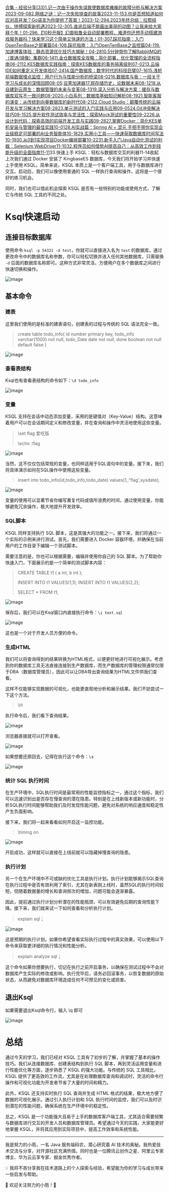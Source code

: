 [合集 \- 经验分享(33\)](https://github.com)[1\.记一次由于操作失误致使数据库瘫痪的故障分析与解决方案2023\-09\-08](https://github.com/guoxiaoyu/p/17678340.html)[2\.网络之谜：记一次失败排查的故事2023\-11\-15](https://github.com/guoxiaoyu/p/17811098.html)[3\.你是否想知道如何应对高并发？Go语言为你提供了答案！2023\-12\-29](https://github.com/guoxiaoyu/p/17933653.html)[4\.2023年终总结：拉帮结伙，拼搏探索新机遇2023\-12\-30](https://github.com/guoxiaoyu/p/17933731.html)[5\.谁说后端不能画出美丽的动图？让我来给大家拜个年！01\-29](https://github.com/guoxiaoyu/p/17991503)[6\.【10秒开服】幻兽帕鲁全自动部署教程，难道你还想手动搭建游戏服务器吗？快来学习这个简单又快速的方法！01\-30](https://github.com/guoxiaoyu/p/17998193)[7\.踩坑指南：入门OpenTenBase之部署篇04\-10](https://github.com/guoxiaoyu/p/18116318)[8\.踩坑指南：入门OpenTenBase之监控篇04\-11](https://github.com/guoxiaoyu/p/18117472)[9\.加速博客体验：静态资源优化技巧大揭秘！04\-28](https://github.com/guoxiaoyu/p/18149525)[10\.5分钟带你了解RabbitMQ的（普通/镜像）集群06\-14](https://github.com/guoxiaoyu/p/18240661)[11\.金仓数据库全攻略：简化部署，优化管理的全流程指南06\-21](https://github.com/guoxiaoyu/p/18257320)[12\.KES数据库实践指南：探索KES数据库的事务隔离级别07\-02](https://github.com/guoxiaoyu/p/18276998)[13\.云端IDE如何重定义开发体验07\-24](https://github.com/guoxiaoyu/p/18294897)[14\.国产数据库：数字时代的科技巨擘07\-16](https://github.com/guoxiaoyu/p/18295131)[15\.浅析前端数据埋点监控：用户行为与性能分析的桥梁08\-02](https://github.com/guoxiaoyu/p/18329944)[16\.数据库与我：一段关于学习与成长的深情回顾08\-05](https://github.com/guoxiaoyu/p/18338820):[豆荚加速器](https://yirou.org)[17\.观存储历史，论数据未来08\-12](https://github.com/guoxiaoyu/p/18352499)[18\.从自建到云原生：数据管理的未来与变革08\-13](https://github.com/guoxiaoyu/p/18354003)[19\.深入分析与解决方案：缓存与数据库双写不一致问题08\-20](https://github.com/guoxiaoyu/p/18363049)[20\.小白系列：数据库基础知识解析08\-19](https://github.com/guoxiaoyu/p/18363713)[21\.智能客服的演变：从传统到向量数据库的新时代08\-21](https://github.com/guoxiaoyu/p/18370513)[22\.Cloud Studio：颠覆传统的云端开发与学习解决方案08\-28](https://github.com/guoxiaoyu/p/18382973)[23\.单元测试的入门实践与应用09\-05](https://github.com/guoxiaoyu/p/18395944)[24\.Git冲突解决技巧09\-15](https://github.com/guoxiaoyu/p/18409072)[25\.提升软件测试效率与灵活性：探索Mock测试的重要性09\-22](https://github.com/guoxiaoyu/p/18419378)[26\.从设计到代码：探索高效的前端开发工具与实践09\-28](https://github.com/guoxiaoyu/p/18425801)[27\.掌握Docker：简化KES单机安装与管理的最佳实践10\-01](https://github.com/guoxiaoyu/p/18436754)[28\.AI实战篇：Spring AI \+ 混元 手把手带你实现企业级稳定可部署的AI业务智能体10\-18](https://github.com/guoxiaoyu/p/18453559)[29\.实用小工具——快速获取数据库时间写法10\-19](https://github.com/guoxiaoyu/p/18459987)[30\.从0到1实现项目Docker编排部署10\-22](https://github.com/guoxiaoyu/p/18474742)[31\.新手入门Java自动化测试的利器：Selenium WebDriver11\-10](https://github.com/guoxiaoyu/p/18515369)[32\.程序员如何借势AI提高自己：从高效工作到技能升级的全面指南11\-11](https://github.com/guoxiaoyu/p/18526930)33\.快速上手 KSQL：轻松与数据库交互的利器11\-14收起
上次我们通过 Docker 安装了 KingbaseES 数据库，今天我们将开始学习并快速上手使用 KSQL。简单来说，KSQL 本质上是一个客户端工具，用于与数据库进行交互。启动后，我们可以像使用普通的 SQL 一样执行查询和操作，这将是一个很好的练习机会。


同时，我们也可以借此机会探索 KSQL 是否有一些特别的功能或使用方式，了解它与传统 SQL 工具的不同之处。


# Ksql快速启动


## 连接目标数据库


使用命令 `ksql -p 54321 -d test`，你就可以直接进入名为 `test` 的数据库。通过更改命令中的数据库名称参数，你可以轻松切换并进入任何其他数据库，只需替换 `-d` 后面的数据库名称即可。这种方式非常灵活，方便用户在多个数据库之间进行快速切换和操作。


![image](https://img2024.cnblogs.com/blog/1423484/202411/1423484-20241109130948439-2121632350.png)


## 基本命令


### 建表


这里我们使用的是标准的建表语句，创建表的过程与传统的 SQL 语法完全一致。



> create table todo\_info(
> id number primary key,
> todo\_info varchar(1000\) not null,
> todo\_Date date not null,
> done boolean not null default false
> )


![image](https://img2024.cnblogs.com/blog/1423484/202411/1423484-20241109130958643-643657266.png)


### 查看表结构


Ksql也有查看表结构的命令如下：`\d todo_info`


![image](https://img2024.cnblogs.com/blog/1423484/202411/1423484-20241109131009123-142342833.png)


### 变量


KSQL 支持在会话中动态添加变量，采用的是键值对（Key\-Value）结构。这意味着用户可以在会话期间定义和修改变量，并在查询和操作中灵活地使用这些变量。



> \\set flag 爱吃饭
> 
> 
> \\echo :flag


![image](https://img2024.cnblogs.com/blog/1423484/202411/1423484-20241109131018854-1601985908.png)


当然，这不仅仅包括常规的变量，也同样适用于SQL语句中的变量。接下来，我们将具体演示如何在SQL操作中使用这些变量。



> insert into todo\_info(id,todo\_info,todo\_date) values(1,:'flag',sysdate);


![image](https://img2024.cnblogs.com/blog/1423484/202411/1423484-20241109131031049-1665452154.png)


变量的使用可以显著节省你编写重复代码或值所浪费的时间，通过使用变量，你能够避免冗余操作，极大地提升开发效率。


### SQL脚本


KSQL 同样支持执行 SQL 脚本，这是其强大的功能之一。接下来，我们将通过一个实际的示例来进行测试。首先，我们需要进入 Docker 容器环境，并确保在当前用户的工作目录下编辑一个测试脚本。


需要注意的是，你也可以根据需要，编辑并使用你自己的 SQL 脚本。为了帮助你快速入门，下面展示的是一个简单的测试脚本内容：



> CREATE TABLE t1
> (
> a int,
> b int
> );
> 
> 
> INSERT INTO t1 VALUES(1,1\);
> INSERT INTO t1 VALUES(2,2\);
> 
> 
> SELECT \* FROM t1;


![image](https://img2024.cnblogs.com/blog/1423484/202411/1423484-20241109131035578-1943986566.png)


保存后，我们可以在Ksql窗口内直接执行命令：`\i text.sql`


![image](https://img2024.cnblogs.com/blog/1423484/202411/1423484-20241109131039271-1150485152.png)


这也是一个对于开发人员方便的命令。


### 生成HTML


我们可以将查询得到的结果转换为HTML格式，以便更好地进行可视化展示。考虑到你的数据库工具无法直接连接到生产数据库，而生产数据库的管理权限通常仅限于DBA（数据库管理员），因此可以让DBA导出查询结果为HTML文件供我们查看。


这样不仅能够实现数据的可视化，也能更直观地分析和展示结果。我们不妨尝试一下这个方法。



> \\H


执行命令后，我们看下查询结果。


![image](https://img2024.cnblogs.com/blog/1423484/202411/1423484-20241109131045082-1390173288.png)


浏览器直接就可以打开查看。


![image](https://img2024.cnblogs.com/blog/1423484/202411/1423484-20241109131049512-263167428.png)


如果想要还原回去，记得在执行这个命令：`\a`


![image](https://img2024.cnblogs.com/blog/1423484/202411/1423484-20241109131053456-1725240434.png)


### 统计 SQL 执行时间


在生产环境中，SQL执行时间是最常用的性能监控指标之一，通过这个指标，我们可以迅速识别出是否存在慢查询的潜在隐患。特别是在上线新版本或新功能时，分析SQL执行时间能够帮助我们及时发现性能问题，避免对系统的响应速度和稳定性产生负面影响。


接下来，我们将一起来看看如何开启这一监控功能。



> \\timing on


![image](https://img2024.cnblogs.com/blog/1423484/202411/1423484-20241109131058788-1207426266.png)


开启成功，这样就可以直接在上线前就可以隐藏掉慢查询的隐患。


### 执行计划


另一个在生产环境中不可或缺的优化工具是执行计划。执行计划能够揭示SQL查询在执行过程中是否有效利用了索引，尤其在新表刚上线时，虽然SQL的执行时间较短，但随着数据量的增长和查询频次的增加，问题可能会逐渐暴露。


因此，提前通过执行计划分析潜在的性能瓶颈，可以有效避免后期的查询性能下降。接下来，我们就来试一下如何查看和分析执行计划。



> explain sql；


![image](https://img2024.cnblogs.com/blog/1423484/202411/1423484-20241109131103260-1105284745.png)


这是预期的执行计划。如果你希望查看实际执行过程中的真实效果，可以使用以下命令来获取更详细的执行情况和性能分析。



> explain analyze sql；


这个命令如果你想要执行，切记在执行之前开启事务，以确保在测试过程中不会对数据库产生实际的修改或影响。执行完毕后，请务必回滚事务，以恢复数据的原始状态，从而避免对数据库环境造成任何不可预见的变化或损害。


## 退出Ksql


如果需要退出Ksql命令行，输入 \\q 即可


![image](https://img2024.cnblogs.com/blog/1423484/202411/1423484-20241109131108235-1314539263.png)


# 总结


通过今天的学习，我们已经对 KSQL 工具有了初步的了解，并掌握了基本的操作技巧。我们从连接数据库、创建表结构到执行 SQL 脚本，再到灵活运用变量和进行性能优化等方面，逐步熟悉了 KSQL 的强大功能。与传统的 SQL 工具相比，KSQL 提供了更高效的工作流，尤其是在处理数据库查询和调试时，灵活的命令行操作和可视化功能为开发者节省了大量的时间和精力。


此外，KSQL 还支持实时执行 SQL 查询并生成 HTML 格式的结果，极大地方便了数据的可视化展示。通过引入执行计划和 SQL 执行时间的监控，我们可以及时识别潜在的性能问题，确保系统在生产环境中的稳定性。


总之，KSQL 是一个功能强大且易于上手的数据库客户端工具，尤其适合需要频繁与数据库进行交互的开发人员和数据库管理员。希望通过今天的实践，大家能更好地掌握 KSQL，并将其应用到实际项目中，提高工作效率和系统性能。




---


我是努力的小雨，一名 Java 服务端码农，潜心研究着 AI 技术的奥秘。我热爱技术交流与分享，对开源社区充满热情。同时也是一位腾讯云创作之星、阿里云专家博主、华为云云享专家、掘金优秀作者。


💡 我将不吝分享我在技术道路上的个人探索与经验，希望能为你的学习与成长带来一些启发与帮助。


🌟 欢迎关注努力的小雨！🌟


